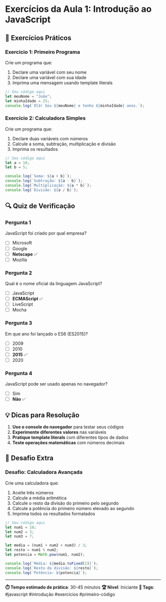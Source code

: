 # Exercícios da Aula 1: Introdução ao JavaScript

## 🎯 Exercícios Práticos

### Exercício 1: Primeiro Programa
Crie um programa que:
1. Declare uma variável com seu nome
2. Declare uma variável com sua idade
3. Imprima uma mensagem usando template literals

```javascript
// Seu código aqui
let meuNome = "João";
let minhaIdade = 25;
console.log(`Olá! Sou ${meuNome} e tenho ${minhaIdade} anos.`);
```

### Exercício 2: Calculadora Simples
Crie um programa que:
1. Declare duas variáveis com números
2. Calcule a soma, subtração, multiplicação e divisão
3. Imprima os resultados

```javascript
// Seu código aqui
let a = 10;
let b = 5;

console.log(`Soma: ${a + b}`);
console.log(`Subtração: ${a - b}`);
console.log(`Multiplicação: ${a * b}`);
console.log(`Divisão: ${a / b}`);
```

## 🔍 Quiz de Verificação

### Pergunta 1
JavaScript foi criado por qual empresa?
- [ ] Microsoft
- [ ] Google
- [ ] **Netscape** ✅
- [ ] Mozilla

### Pergunta 2
Qual é o nome oficial da linguagem JavaScript?
- [ ] JavaScript
- [ ] **ECMAScript** ✅
- [ ] LiveScript
- [ ] Mocha

### Pergunta 3
Em que ano foi lançado o ES6 (ES2015)?
- [ ] 2009
- [ ] 2010
- [ ] **2015** ✅
- [ ] 2020

### Pergunta 4
JavaScript pode ser usado apenas no navegador?
- [ ] Sim
- [ ] **Não** ✅

## 💡 Dicas para Resolução

1. **Use o console do navegador** para testar seus códigos
2. **Experimente diferentes valores** nas variáveis
3. **Pratique template literals** com diferentes tipos de dados
4. **Teste operações matemáticas** com números decimais

## 🎯 Desafio Extra

### Desafio: Calculadora Avançada
Crie uma calculadora que:
1. Aceite três números
2. Calcule a média aritmética
3. Calcule o resto da divisão do primeiro pelo segundo
4. Calcule a potência do primeiro número elevado ao segundo
5. Imprima todos os resultados formatados

```javascript
// Seu código aqui
let num1 = 10;
let num2 = 3;
let num3 = 7;

let media = (num1 + num2 + num3) / 3;
let resto = num1 % num2;
let potencia = Math.pow(num1, num2);

console.log(`Média: ${media.toFixed(2)}`);
console.log(`Resto da divisão: ${resto}`);
console.log(`Potência: ${potencia}`);
```

---

**⏱️ Tempo estimado de prática**: 30-45 minutos
**🏆 Nível**: Iniciante
**📝 Tags**: #javascript #introdução #exercícios #primeiro-código 